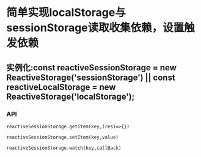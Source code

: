 # 简单实现localStorage与sessionStorage读取收集依赖，设置触发依赖
## 实例化:const reactiveSessionStorage = new ReactiveStorage('sessionStorage') || const reactiveLocalStorage = new ReactiveStorage('localStorage');
### API
```
reactiveSessionStorage.getItem(key,(res)=>{})

reactiveSessionStorage.setItem(key,value)

reactiveSessionStorage.watch(key,callBack)
```